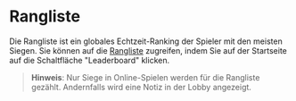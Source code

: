 # Rangliste

Die Rangliste ist ein globales Echtzeit-Ranking der Spieler mit den meisten Siegen. Sie können auf die [Rangliste](https://zwoo.igd20.de/leaderboard) zugreifen, indem Sie auf der Startseite auf die Schaltfläche "Leaderboard" klicken.

> **Hinweis**: Nur Siege in Online-Spielen werden für die Rangliste gezählt. Andernfalls wird eine Notiz in der Lobby angezeigt.
